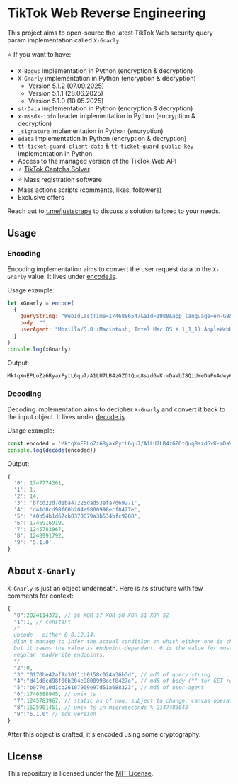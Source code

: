 # TikTok Web Reverse Engineering

This project aims to open-source the latest TikTok Web security query param implementation called `X-Gnarly`.

⭐ If you want to have:

- `X-Bogus` implementation in Python (encryption & decryption)
- `X-Gnarly` implementation in Python (encryption & decryption)
  - Version 5.1.2 (07.09.2025)
  - Version 5.1.1 (28.06.2025)
  - Version 5.1.0 (10.05.2025)
- `strData` implementation in Python (encryption & decryption)
- `x-mssdk-info` header implementation in Python (encryption & decryption)
- `_signature` implementation in Python (encryption)
- `edata` implementation in Python (encryption & decryption)
- `tt-ticket-guard-client-data` & `tt-ticket-guard-public-key` implementation in Python
- Access to the managed version of the TikTok Web API
- ⭐ [TikTok Captcha Solver](https://github.com/justscrapeme/tiktok-captcha-solver)
- ⭐ Mass registration software
- Mass actions scripts (comments, likes, followers)
- Exclusive offers

Reach out to [t.me/justscrape](https://t.me/justscrape) to discuss a solution tailored to your needs.

## Usage

### Encoding

Encoding implementation aims to convert the user request data to the `X-Gnarly` value. It lives under [encode.js](./encode.js).

Usage example:

```js
let xGnarly = encode(
  {
    queryString: "WebIdLastTime=1746886547&aid=1988&app_language=en-GB&app_name=tiktok_web&browser_language=en-GB&browser_name=Mozilla&browser_online=true&browser_platform=MacIntel&channel=tiktok_web&cookie_enabled=true&data_collection_enabled=false&device_platform=web_pc&focus_state=true&from_page=&history_len=2&is_fullscreen=false&is_page_visible=true&odinId=7502820379158911111&permissionList=001004%2C001005&priority_region=&referer=&screen_height=956&screen_width=1470&user_is_login=false&webcast_language=en-GB&msToken=",
    body: "",
    userAgent: "Mozilla/5.0 (Macintosh; Intel Mac OS X 1_1_1) AppleWebKit/111.11 (KHTML, like Gecko) Chrome/111.0.0.0 Safari/111.11"
  }
)
console.log(xGnarly)
```

Output:

```js
MktqXnEPLoZz6RyaxPytL6qu7/A1LU7LB4zGZOtQuq8szdGvK-mDaVbI8QiUYeDaPnAdwy6id5uQ5gT8s67MpQjR7OxrJVCQffmhoz-x-tQtI0iYmDlEcvHk6DxtFxKMq/4Y0kJHG6WxF0KVeIdapKtTlfvIaCzu3RsV/fHDQBELkIoX3x/cJP73pT6zy0F6gM-Et5rhfJXEl2KLwp93yF7Ki5XTmNMyw9NrRu8zqALAoiQNZEa-MF6nrJJXIeNUfVSiZGV9NUbRj
```

### Decoding

Decoding implementation aims to decipher `X-Gnarly` and convert it back to the input object. It lives under [decode.js](./decode.js).

Usage example:

```js
const encoded = 'MktqXnEPLoZz6RyaxPytL6qu7/A1LU7LB4zGZOtQuq8szdGvK-mDaVbI8QiUYeDaPnAdwy6id5uQ5gT8s67MpQjR7OxrJVCQffmhoz-x-tQtI0iYmDlEcvHk6DxtFxKMq/4Y0kJHG6WxF0KVeIdapKtTlfvIaCzu3RsV/fHDQBELkIoX3x/cJP73pT6zy0F6gM-Et5rhfJXEl2KLwp93yF7Ki5XTmNMyw9NrRu8zqALAoiQNZEa-MF6nrJJXIeNUfVSiZGV9NUbRj';
console.log(decode(encoded))
```

Output:

```js
{
  '0': 1747774361,
  '1': 1,
  '2': 14,
  '3': 'bfcd22d7d1ba47225dad53efa7d69271',
  '4': 'd41d8cd98f00b204e9800998ecf8427e',
  '5': '40b54b1d67cb8370879a3b534bfc9208',
  '6': 1746916919,
  '7': 1245783967,
  '8': 1248991792,
  '9': '5.1.0'
}
```

## About `X-Gnarly`

`X-Gnarly` is just an object underneath. Here is its structure with few comments for context:

```js
{
  "0":2024114372, // $6 XOR $7 XOR $8 XOR $1 XOR $2
  "1":1, // constant
  /*
  ubcode - either 0,8,12,14.
  didn't manage to infer the actual condition on which either one is chosen
  but it seems the value is endpoint-dependant. 0 is the value for most
  regular read/write endpoints.
  */
  "2":0,
  "3":"0170be42af9a30f1cb0158c024a36b3d", // md5 of query string
  "4":"d41d8cd98f00b204e9800998ecf8427e", // md5 of body ("" for GET requests)
  "5":"b977e10d1cb26107909e97d51a688323", // md5 of user-agent
  "6":1746388945, // unix ts
  "7":1245783967, // static as of now, subject to change. canvas operation that can be generated in the browser using canvas.js.
  "8":1525901451, // unix ts in microseconds % 2147483648
  "9":"5.1.0" // sdk version
}
```

After this object is crafted, it's encoded using some cryptography.

## License

This repository is licensed under the [MIT License](./LICENSE).

